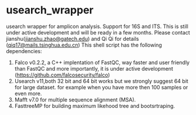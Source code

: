 # usearch_wrapper
usearch wrapper for amplicon analysis. Support for 16S and ITS. This is still under active development and will be ready in a few months. Please contact jianshu(jianshu.zhao@gatech.edu) and Qi Qi for details (qiq17@mails.tsinghua.edu.cn)
This shell script has the following dependencies:

1. Falco v0.2.2, a C++ implentation of FastQC, way faster and user friendly than FastQC and more importantly, it is under active development (https://github.com/falcosecurity/falco)
2. Usearch v11,both 32 bit and 64 bit works but we strongly suggest 64 bit for large dataset. for example when you have more then 100 samples or even more.
3. Mafft v7.0 for multiple sequence alignment (MSA).
4. FasttreeMP for building maximum likehood tree and bootsrtraping.
